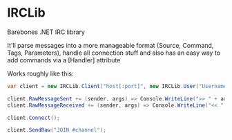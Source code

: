 # IRCLib
Barebones .NET IRC library

It'll parse messages into a more manageable format (Source, Command, Tags, Parameters), handle all connection stuff and also has an easy way to add commands via a [Handler] attribute

Works roughly like this:

```csharp
var client = new IRCLib.Client("host[:port]", new IRCLib.User("Username"));

client.RawMessageSent += (sender, args) => Console.WriteLine(">> " + args.Message + "\n");
client.RawMessageReceived += (sender, args) => Console.WriteLine("<< " + args.Message + "\n");

client.Connect();

client.SendRaw("JOIN #channel");
```
